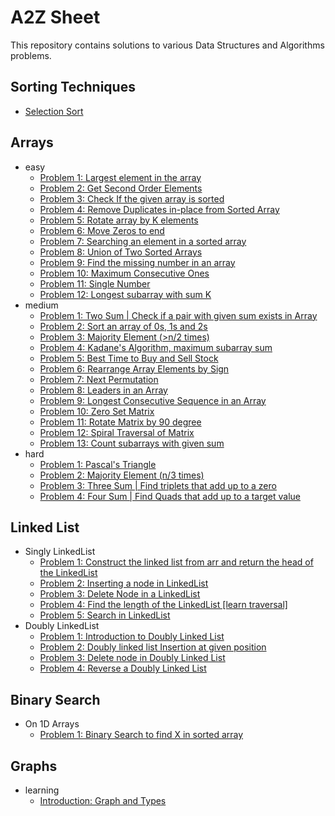 # A2Z Sheet
This repository contains solutions to various Data Structures and Algorithms problems.

## Sorting Techniques
- [Selection Sort](src/sorting)
  
## Arrays
- easy
  - [Problem 1: Largest element in the array](src/arrays/easy/problem1/ProblemStatement.md)
  - [Problem 2: Get Second Order Elements](src/arrays/easy/problem2/ProblemStatement.md)
  - [Problem 3: Check If the given array is sorted](src/arrays/easy/problem3/ProblemStatement.md)
  - [Problem 4: Remove Duplicates in-place from Sorted Array](src/arrays/easy/problem4/ProblemStatement.md)
  - [Problem 5: Rotate array by K elements](src/arrays/easy/problem5/ProblemStatement.md)
  - [Problem 6: Move Zeros to end](src/arrays/easy/problem6/ProblemStatement.md)
  - [Problem 7: Searching an element in a sorted array](src/arrays/easy/problem7/ProblemStatement.md)
  - [Problem 8: Union of Two Sorted Arrays](src/arrays/easy/problem8/ProblemStatement.md)
  - [Problem 9: Find the missing number in an array](src/arrays/easy/problem9/ProblemStatement.md)
  - [Problem 10: Maximum Consecutive Ones](src/arrays/easy/problem10/ProblemStatement.md)
  - [Problem 11: Single Number](src/arrays/easy/problem11/ProblemStatement.md)
  - [Problem 12: Longest subarray with sum K](src/arrays/easy/problem12/ProblemStatement.md)
- medium
  - [Problem 1: Two Sum | Check if a pair with given sum exists in Array](src/arrays/medium/problem1/ProblemStatement.md)
  - [Problem 2: Sort an array of 0s, 1s and 2s](src/arrays/medium/problem2/ProblemStatement.md)
  - [Problem 3: Majority Element (>n/2 times)](src/arrays/medium/problem3/ProblemStatement.md)
  - [Problem 4: Kadane's Algorithm, maximum subarray sum](src/arrays/medium/problem4/ProblemStatement.md)
  - [Problem 5: Best Time to Buy and Sell Stock](src/arrays/medium/problem5/ProblemStatement.md)
  - [Problem 6: Rearrange Array Elements by Sign](src/arrays/medium/problem6/ProblemStatement.md)
  - [Problem 7: Next Permutation](src/arrays/medium/problem7/ProblemStatement.md)
  - [Problem 8: Leaders in an Array](src/arrays/medium/problem8/SolutionApproach.md)
  - [Problem 9: Longest Consecutive Sequence in an Array](src/arrays/medium/problem9/SolutionApproach.md)
  - [Problem 10: Zero Set Matrix](src/arrays/medium/problem10/SolutionApproach.md)
  - [Problem 11: Rotate Matrix by 90 degree](src/arrays/medium/problem11/SolutionApproach.md)
  - [Problem 12: Spiral Traversal of Matrix](src/arrays/medium/problem12/SolutionApproach.md)
  - [Problem 13: Count subarrays with given sum](src/arrays/medium/problem13/SolutionApproach.md)
- hard
  - [Problem 1: Pascal's Triangle](src/arrays/hard/problem1/SolutionApproach.md)
  - [Problem 2: Majority Element (n/3 times)](src/arrays/hard/problem2/SolutionApproach.md)
  - [Problem 3: Three Sum | Find triplets that add up to a zero](src/arrays/hard/problem3/ProblemStatement.md)
  - [Problem 4: Four Sum | Find Quads that add up to a target value](src/arrays/hard/problem4/ProblemStatement.md)

## Linked List
- Singly LinkedList
  - [Problem 1: Construct the linked list from arr and return the head of the LinkedList](src/linkedlist/singlylinkedlist/problem1/ProblemStatement.md)
  - [Problem 2: Inserting a node in LinkedList](src/linkedlist/singlylinkedlist/problem2/ProblemStatement.md)
  - [Problem 3: Delete Node in a LinkedList](src/linkedlist/singlylinkedlist/problem3/ProblemStatement.md)
  - [Problem 4: Find the length of the LinkedList [learn traversal]](src/linkedlist/singlylinkedlist/problem4/ProblemStatement.md)
  - [Problem 5: Search in LinkedList](src/linkedlist/singlylinkedlist/problem5/ProblemStatement.md)
- Doubly LinkedList
  - [Problem 1: Introduction to Doubly Linked List](src/linkedlist/doublylinkedlist/problem1/ProblemStatement.md)
  - [Problem 2: Doubly linked list Insertion at given position](src/linkedlist/doublylinkedlist/problem2/ProblemStatement.md)
  - [Problem 3: Delete node in Doubly Linked List](src/linkedlist/doublylinkedlist/problem3/ProblemStatement.md)
  - [Problem 4: Reverse a Doubly Linked List](src/linkedlist/doublylinkedlist/problem4/ProblemStatement.md)


## Binary Search
- On 1D Arrays
  - [Problem 1: Binary Search to find X in sorted array](src/binaysearch/ononedarrays/problem1/ProblemStatement.md)


## Graphs
- learning
  - [Introduction: Graph and Types](src/graphs/learning/introduction/Introduction.md)
